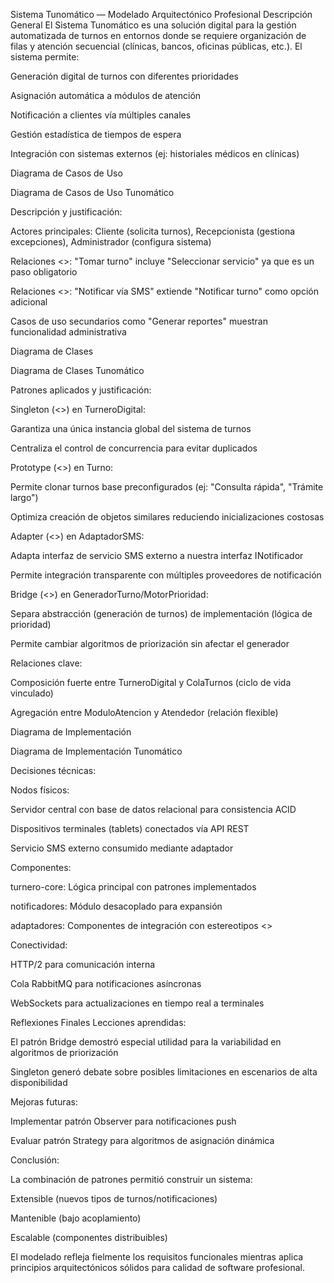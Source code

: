Sistema Tunomático — Modelado Arquitectónico Profesional
Descripción General
El Sistema Tunomático es una solución digital para la gestión automatizada de turnos en entornos donde se requiere organización de filas y atención secuencial (clínicas, bancos, oficinas públicas, etc.). El sistema permite:

Generación digital de turnos con diferentes prioridades

Asignación automática a módulos de atención

Notificación a clientes vía múltiples canales

Gestión estadística de tiempos de espera

Integración con sistemas externos (ej: historiales médicos en clínicas)

Diagrama de Casos de Uso



Diagrama de Casos de Uso Tunomático

Descripción y justificación:

Actores principales: Cliente (solicita turnos), Recepcionista (gestiona excepciones), Administrador (configura sistema)

Relaciones <<include>>: "Tomar turno" incluye "Seleccionar servicio" ya que es un paso obligatorio

Relaciones <<extend>>: "Notificar vía SMS" extiende "Notificar turno" como opción adicional

Casos de uso secundarios como "Generar reportes" muestran funcionalidad administrativa

Diagrama de Clases



Diagrama de Clases Tunomático

Patrones aplicados y justificación:

Singleton (<<Singleton>>) en TurneroDigital:

Garantiza una única instancia global del sistema de turnos

Centraliza el control de concurrencia para evitar duplicados

Prototype (<<Prototype>>) en Turno:

Permite clonar turnos base preconfigurados (ej: "Consulta rápida", "Trámite largo")

Optimiza creación de objetos similares reduciendo inicializaciones costosas

Adapter (<<Adapter>>) en AdaptadorSMS:

Adapta interfaz de servicio SMS externo a nuestra interfaz INotificador

Permite integración transparente con múltiples proveedores de notificación

Bridge (<<Bridge>>) en GeneradorTurno/MotorPrioridad:

Separa abstracción (generación de turnos) de implementación (lógica de prioridad)

Permite cambiar algoritmos de priorización sin afectar el generador

Relaciones clave:

Composición fuerte entre TurneroDigital y ColaTurnos (ciclo de vida vinculado)

Agregación entre ModuloAtencion y Atendedor (relación flexible)

Diagrama de Implementación



Diagrama de Implementación Tunomático

Decisiones técnicas:

Nodos físicos:

Servidor central con base de datos relacional para consistencia ACID

Dispositivos terminales (tablets) conectados vía API REST

Servicio SMS externo consumido mediante adaptador

Componentes:

turnero-core: Lógica principal con patrones implementados

notificadores: Módulo desacoplado para expansión

adaptadores: Componentes de integración con estereotipos <<Adapter>>

Conectividad:

HTTP/2 para comunicación interna

Cola RabbitMQ para notificaciones asíncronas

WebSockets para actualizaciones en tiempo real a terminales

Reflexiones Finales
Lecciones aprendidas:

El patrón Bridge demostró especial utilidad para la variabilidad en algoritmos de priorización

Singleton generó debate sobre posibles limitaciones en escenarios de alta disponibilidad

Mejoras futuras:

Implementar patrón Observer para notificaciones push

Evaluar patrón Strategy para algoritmos de asignación dinámica

Conclusión:

La combinación de patrones permitió construir un sistema:

Extensible (nuevos tipos de turnos/notificaciones)

Mantenible (bajo acoplamiento)

Escalable (componentes distribuibles)

El modelado refleja fielmente los requisitos funcionales mientras aplica principios arquitectónicos sólidos para calidad de software profesional.
